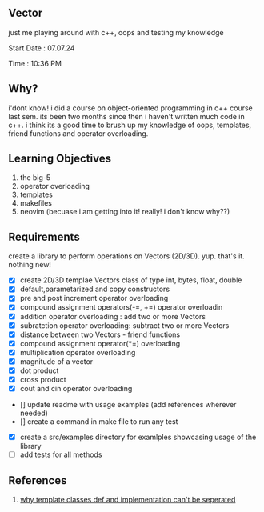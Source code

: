 ## Vector

just me playing around with c++, oops and testing my knowledge

Start Date : 07.07.24

Time : 10:36 PM

## Why?

i'dont know! i did a course on object-oriented programming in c++ course last sem. its been two months since then i haven't written much code in c++. i think its a good time to brush up my knowledge of oops, templates, friend functions and operator overloading.

## Learning Objectives

1. the big-5
2. operator overloading
3. templates
4. makefiles
5. neovim (becuase i am getting into it! really! i don't know why??)

## Requirements

create a library to perform operations on Vectors (2D/3D). yup. that's it. nothing new!

- [x] create 2D/3D templae Vectors class of type int, bytes, float, double
- [x] default,parametarized and copy constructors
- [x] pre and post increment operator overloading
- [x] compound assignment operators(-=, +=) operator overloadin
- [x] addition operator overloading : add two or more Vectors
- [x] subratction operator overloading: subtract two or more Vectors
- [x] distance between two Vectors - friend functions
- [x] compound assignment operator(\*=) overloading
- [x] multiplication operator overloading
- [x] magnitude of a vector
- [x] dot product
- [x] cross product
- [x] cout and cin operator overloading
- [] update readme with usage examples (add references wherever needed)
- [] create a command in make file to run any test
- [x] create a src/examples directory for examlples showcasing usage of the library
- [ ] add tests for all methods

## References

1. [why template classes def and implementation can't be seperated](https://isocpp.org/wiki/faq/templates#templates-defn-vs-decl)
